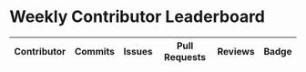 # Weekly Contributor Leaderboard

| Contributor | Commits | Issues | Pull Requests | Reviews | Badge |
|-------------|---------|---------|---------------|---------|-------|
